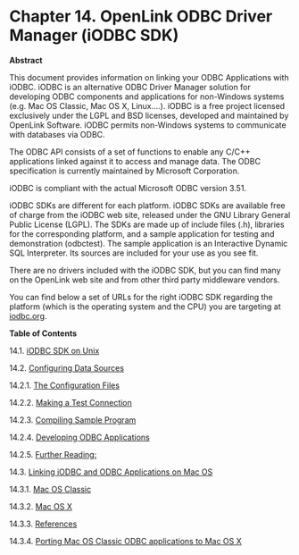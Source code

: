 <div id="mt_iodbc" class="chapter">

<div class="titlepage">

<div>

<div>

# Chapter 14. OpenLink ODBC Driver Manager (iODBC SDK)

</div>

<div>

<div class="abstract">

**Abstract**

This document provides information on linking your ODBC Applications
with iODBC. iODBC is an alternative ODBC Driver Manager solution for
developing ODBC components and applications for non-Windows systems
(e.g. Mac OS Classic, Mac OS X, Linux....). iODBC is a free project
licensed exclusively under the LGPL and BSD licenses, developed and
maintained by OpenLink Software. iODBC permits non-Windows systems to
communicate with databases via ODBC.

The ODBC API consists of a set of functions to enable any C/C++
applications linked against it to access and manage data. The ODBC
specification is currently maintained by Microsoft Corporation.

iODBC is compliant with the actual Microsoft ODBC version 3.51.

iODBC SDKs are different for each platform. iODBC SDKs are available
free of charge from the iODBC web site, released under the GNU Library
General Public License (LGPL). The SDKs are made up of include files
(.h), libraries for the corresponding platform, and a sample application
for testing and demonstration (odbctest). The sample application is an
Interactive Dynamic SQL Interpreter. Its sources are included for your
use as you see fit.

There are no drivers included with the iODBC SDK, but you can find many
on the OpenLink web site and from other third party middleware vendors.

You can find below a set of URLs for the right iODBC SDK regarding the
platform (which is the operating system and the CPU) you are targeting
at <a href="http://www.iodbc.org/opliodbc.htm" class="ulink"
target="_top">iodbc.org</a>.

</div>

</div>

</div>

</div>

<div class="toc">

**Table of Contents**

<span class="section">14.1. [iODBC SDK on
Unix](mt_iodbcsdklinux.html)</span>

<span class="section">14.2. [Configuring Data
Sources](mt_iodbcsdkconfdsn.html)</span>

<span class="section">14.2.1. [The Configuration
Files](mt_iodbcsdkconfdsn.html#mt_iodbcsdkunixfiles)</span>

<span class="section">14.2.2. [Making a Test
Connection](mt_iodbcsdkconfdsn.html#mt_iodbcsdktestunix)</span>

<span class="section">14.2.3. [Compiling Sample
Program](mt_iodbcsdkconfdsn.html#mt_compsampodbc)</span>

<span class="section">14.2.4. [Developing ODBC
Applications](mt_iodbcsdkconfdsn.html#mt_devodbc)</span>

<span class="section">14.2.5. [Further
Reading:](mt_iodbcsdkconfdsn.html#mt_furtherread)</span>

<span class="section">14.3. [Linking iODBC and ODBC Applications on Mac
OS](mt_iodbcappsmacos.html)</span>

<span class="section">14.3.1. [Mac OS
Classic](mt_iodbcappsmacos.html#mt_iodbcmacclassic)</span>

<span class="section">14.3.2. [Mac OS
X](mt_iodbcappsmacos.html#mt_iodbcmacosx)</span>

<span class="section">14.3.3.
[References](mt_iodbcappsmacos.html#mt_iodbcsdkrefs)</span>

<span class="section">14.3.4. [Porting Mac OS Classic ODBC applications
to Mac OS X](mt_iodbcappsmacos.html#mt_iodbcportappmac)</span>

</div>

</div>

